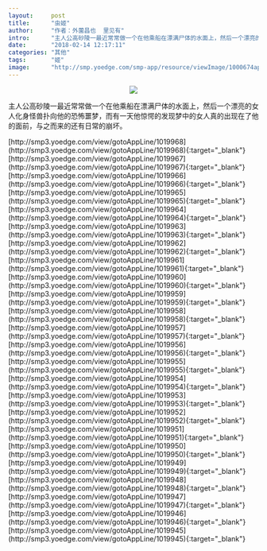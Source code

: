 ```yaml
---
layout:     post
title:      "虫姬"
author:     "作者：外薗昌也  里见有"
intro:      "主人公高砂陵一最近常常做一个在他乘船在漂满尸体的水面上，然后一个漂亮的女人化身怪兽扑向他的恐怖噩梦，而有一天他惊愕的发现梦中的女人真的出现在了他的面前，与之而来的还有日常的崩坏。"
date:       "2018-02-14 12:17:11"
categories: "其他"
tags:       "姬"
image:      "http://smp.yoedge.com/smp-app/resource/viewImage/1000674appline.png"
---
```

<div style="text-align: center">
<p><img src="http://smp.yoedge.com/smp-app/resource/viewImage/1000674appline.png"/></p>
</div>
<p class="post-meta">
<span>主人公高砂陵一最近常常做一个在他乘船在漂满尸体的水面上，然后一个漂亮的女人化身怪兽扑向他的恐怖噩梦，而有一天他惊愕的发现梦中的女人真的出现在了他的面前，与之而来的还有日常的崩坏。</span>
</p>
[http://smp3.yoedge.com/view/gotoAppLine/1019968](http://smp3.yoedge.com/view/gotoAppLine/1019968){:target="_blank"}
[http://smp3.yoedge.com/view/gotoAppLine/1019967](http://smp3.yoedge.com/view/gotoAppLine/1019967){:target="_blank"}
[http://smp3.yoedge.com/view/gotoAppLine/1019966](http://smp3.yoedge.com/view/gotoAppLine/1019966){:target="_blank"}
[http://smp3.yoedge.com/view/gotoAppLine/1019965](http://smp3.yoedge.com/view/gotoAppLine/1019965){:target="_blank"}
[http://smp3.yoedge.com/view/gotoAppLine/1019964](http://smp3.yoedge.com/view/gotoAppLine/1019964){:target="_blank"}
[http://smp3.yoedge.com/view/gotoAppLine/1019963](http://smp3.yoedge.com/view/gotoAppLine/1019963){:target="_blank"}
[http://smp3.yoedge.com/view/gotoAppLine/1019962](http://smp3.yoedge.com/view/gotoAppLine/1019962){:target="_blank"}
[http://smp3.yoedge.com/view/gotoAppLine/1019961](http://smp3.yoedge.com/view/gotoAppLine/1019961){:target="_blank"}
[http://smp3.yoedge.com/view/gotoAppLine/1019960](http://smp3.yoedge.com/view/gotoAppLine/1019960){:target="_blank"}
[http://smp3.yoedge.com/view/gotoAppLine/1019959](http://smp3.yoedge.com/view/gotoAppLine/1019959){:target="_blank"}
[http://smp3.yoedge.com/view/gotoAppLine/1019958](http://smp3.yoedge.com/view/gotoAppLine/1019958){:target="_blank"}
[http://smp3.yoedge.com/view/gotoAppLine/1019957](http://smp3.yoedge.com/view/gotoAppLine/1019957){:target="_blank"}
[http://smp3.yoedge.com/view/gotoAppLine/1019956](http://smp3.yoedge.com/view/gotoAppLine/1019956){:target="_blank"}
[http://smp3.yoedge.com/view/gotoAppLine/1019955](http://smp3.yoedge.com/view/gotoAppLine/1019955){:target="_blank"}
[http://smp3.yoedge.com/view/gotoAppLine/1019954](http://smp3.yoedge.com/view/gotoAppLine/1019954){:target="_blank"}
[http://smp3.yoedge.com/view/gotoAppLine/1019953](http://smp3.yoedge.com/view/gotoAppLine/1019953){:target="_blank"}
[http://smp3.yoedge.com/view/gotoAppLine/1019952](http://smp3.yoedge.com/view/gotoAppLine/1019952){:target="_blank"}
[http://smp3.yoedge.com/view/gotoAppLine/1019951](http://smp3.yoedge.com/view/gotoAppLine/1019951){:target="_blank"}
[http://smp3.yoedge.com/view/gotoAppLine/1019950](http://smp3.yoedge.com/view/gotoAppLine/1019950){:target="_blank"}
[http://smp3.yoedge.com/view/gotoAppLine/1019949](http://smp3.yoedge.com/view/gotoAppLine/1019949){:target="_blank"}
[http://smp3.yoedge.com/view/gotoAppLine/1019948](http://smp3.yoedge.com/view/gotoAppLine/1019948){:target="_blank"}
[http://smp3.yoedge.com/view/gotoAppLine/1019947](http://smp3.yoedge.com/view/gotoAppLine/1019947){:target="_blank"}
[http://smp3.yoedge.com/view/gotoAppLine/1019946](http://smp3.yoedge.com/view/gotoAppLine/1019946){:target="_blank"}
[http://smp3.yoedge.com/view/gotoAppLine/1019945](http://smp3.yoedge.com/view/gotoAppLine/1019945){:target="_blank"}


